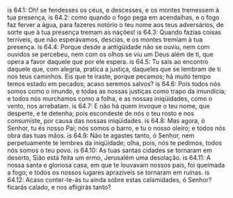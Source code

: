 is 64.1: Oh! se fendesses os céus, e descesses, e os montes tremessem à tua presença,
is 64.2: como quando o fogo pega em acendalhas, e o fogo faz ferver a água, para fazeres notório o teu nome aos teus adversários, de sorte que à tua presença tremam as nações!
is 64.3: Quando fazias coisas terríveis, que não esperávamos, descias, e os montes tremiam à tua presença.
is 64.4: Porque desde a antigüidade não se ouviu, nem com ouvidos se percebeu, nem com os olhos se viu um Deus além de ti, que opera a favor daquele que por ele espera.
is 64.5: Tu sais ao encontro daquele que, com alegria, pratica a justiça, daqueles que se lembram de ti nos teus caminhos. Eis que te iraste, porque pecamos; há muito tempo temos estado em pecados; acaso seremos salvos?
is 64.6: Pois todos nós somos como o imundo, e todas as nossas justiças como trapo da imundícia; e todos nós murchamos como a folha, e as nossas iniqüidades, como o vento, nos arrebatam.
is 64.7: E não há quem invoque o teu nome, que desperte, e te detenha; pois escondeste de nós o teu rosto e nos consumiste, por causa das nossas iniqüidades.
is 64.8: Mas agora, ó Senhor, tu és nosso Pai; nós somos o barro, e tu o nosso oleiro; e todos nós obra das tuas mãos.
is 64.9: Não te agastes tanto, ó Senhor, nem perpetuamente te lembres da iniqüidade; olha, pois, nós te pedimos, todos nós somos o teu povo.
is 64.10: As tuas santas cidades se tornaram em deserto, Sião está feita um ermo, Jerusalém uma desolação.
is 64.11: A nossa santa e gloriosa casa, em que te louvavam nossos pais, foi queimada a fogo; e todos os nossos lugares aprazíveis se tornaram em ruínas.
is 64.12: Acaso conter-te-ás tu ainda sobre estas calamidades, ó Senhor? ficarás calado, e nos afligirás tanto?
